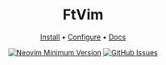 <h1 align="center">FtVim</h1>


<div align="center">
	<a href="https://ftvim.github.io/docs/installation">Install</a>
  <span> • </span>
       	<a href="https://ftvim.github.io/docs/configuration">Configure</a>
  <span> • </span>
	<a href="https://ftvim.github.io/docs">Docs</a>
  <p></p>
</div> 

<div align="center">
 
[![Neovim Minimum Version](https://img.shields.io/badge/Neovim-0.10-blueviolet.svg?style=flat-square&logo=Neovim&color=90E59A&logoColor=white)](https://github.com/neovim/neovim)
[![GitHub Issues](https://img.shields.io/github/issues/NvChad/NvChad.svg?style=flat-square&label=Issues&color=d77982)](https://github.com/FtVim/FtVim/issues)

</div>

